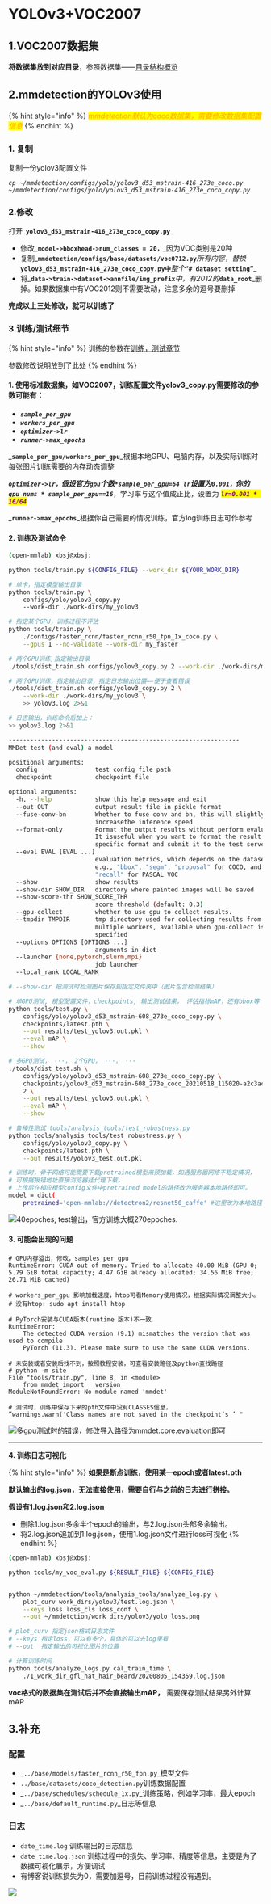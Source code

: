 # YOLOv3+VOC2007

## 1.VOC2007数据集

**将数据集放到对应目录**，参照数据集——[目录结构概览](../shu-ju-ji/#1.-mu-lu-jie-gou-gai-lan)

## 2.mmdetection的YOLOv3使用

{% hint style="info" %}
_<mark style="color:orange;">mmdetection默认为coco数据集，需要修改数据集配置信息</mark>_
{% endhint %}

### **1. 复制**

复制一份yolov3配置文件

_`cp ~/mmdetection/configs/yolo/yolov3_d53_mstrain-416_273e_coco.py ~/mmdetection/configs/yolo/yolov3_d53_mstrain-416_273e_coco_copy.py`_

### **2.修改**

打开\_**`yolov3_d53_mstrain-416_273e_coco_copy.py`**\_

* 修改\_**`model->bboxhead->num_classes = 20，`**\_因为VOC类别是20种
* 复制\_**`mmdetection/configs/base/datasets/voc0712.py`**_所有内容，替换_**`yolov3_d53_mstrain-416_273e_coco_copy.py中`**_整个_**`“# dataset setting”`**\_
* 将\_**`data->train->dataset->annfile/img_prefix`**_中，有2012的_**`data_root`**\_删掉。如果数据集中有VOC2012则不需要改动，注意多余的逗号要删掉

**完成以上三处修改，就可以训练了**

### **3.训练/测试细节**

{% hint style="info" %}
训练的参数在[训练，测试章节](./)

参数修改说明放到了此处
{% endhint %}

#### 1. 使用标准数据集，如VOC2007，训练配置文件yolov3\_copy.py需要修改的参数可能有：

* _**`sample_per_gpu`**_
* _**`workers_per_gpu`**_
* _**`optimizer->lr`**_
* _**`runner->max_epochs`**_

\_**`sample_per_gpu/workers_per_gpu`**\_根据本地GPU、电脑内存，以及实际训练时每张图片训练需要的内存动态调整

_**`optimizer->lr，`**假设官方**`gpu`**个数**`*sample_per_gpu=64 lr`**设置为**`0.001，`**你的**`gpu_nums * sample_per_gpu==16`**_，学习率与这个值成正比，设置为 _<mark style="color:purple;">**`lr=0.001 * 16/64`**</mark>_

\_**`runner->max_epochs`**\_根据你自己需要的情况训练，官方log训练日志可作参考

#### 2. 训练及测试命令

```bash
(open-mmlab) xbsj@xbsj: 

python tools/train.py ${CONFIG_FILE} --work_dir ${YOUR_WORK_DIR}

# 单卡，指定模型输出目录
python tools/train.py \
    configs/yolo/yolov3_copy.py
    --work-dir ./work-dirs/my_yolov3

# 指定某个GPU，训练过程不评估
python tools/train.py \
    ./configs/faster_rcnn/faster_rcnn_r50_fpn_1x_coco.py \
    --gpus 1 --no-validate --work-dir my_faster

# 两个GPU训练,指定输出目录
./tools/dist_train.sh configs/yolov3_copy.py 2 --work-dir ./work-dirs/my_yolov3

# 两个GPU训练，指定输出目录，指定日志输出位置——便于查看错误
./tools/dist_train.sh configs/yolov3_copy.py 2 \
    --work-dir ./work-dirs/my_yolov3 \
    >> yolov3.log 2>&1

# 日志输出，训练命令后加上：
>> yolov3.log 2>&1

----------------------------------------------------------------
MMDet test (and eval) a model

positional arguments:
  config                test config file path
  checkpoint            checkpoint file

optional arguments:
  -h, --help            show this help message and exit
  --out OUT             output result file in pickle format
  --fuse-conv-bn        Whether to fuse conv and bn, this will slightly
                        increasethe inference speed
  --format-only         Format the output results without perform evaluation.
                        It isuseful when you want to format the result to a
                        specific format and submit it to the test server
  --eval EVAL [EVAL ...]
                        evaluation metrics, which depends on the dataset,
                        e.g., "bbox", "segm", "proposal" for COCO, and "mAP",
                        "recall" for PASCAL VOC
  --show                show results
  --show-dir SHOW_DIR   directory where painted images will be saved
  --show-score-thr SHOW_SCORE_THR
                        score threshold (default: 0.3)
  --gpu-collect         whether to use gpu to collect results.
  --tmpdir TMPDIR       tmp directory used for collecting results from
                        multiple workers, available when gpu-collect is not
                        specified
  --options OPTIONS [OPTIONS ...]
                        arguments in dict
  --launcher {none,pytorch,slurm,mpi}
                        job launcher
  --local_rank LOCAL_RANK

# --show-dir 把测试时检测图片保存到指定文件夹中（图片包含检测结果）

# 单GPU测试, 模型配置文件，checkpoints, 输出测试结果， 评估指标mAP，还有bbox等 --show
python tools/test.py \
    configs/yolo/yolov3_d53_mstrain-608_273e_coco_copy.py \
    checkpoints/latest.pth \
    --out results/test_yolov3.out.pkl \
    --eval mAP \
    --show

# 多GPU测试， ···， 2个GPU， ···， ···
./tools/dist_test.sh \
    configs/yolo/yolov3_d53_mstrain-608_273e_coco_copy.py \
    checkpoints/yolov3_d53_mstrain-608_273e_coco_20210518_115020-a2c3acb8.pth \
    2 \
    --out results/test_yolov3.out.pkl \
    --eval mAP \
    --show

# 鲁棒性测试 tools/analysis_tools/test_robustness.py
python tools/analysis_tools/test_robustness.py \
    configs/yolo/yolov3_copy.py \
    checkpoints/latest.pth \
    --out results/yolov3_test.out.pkl

# 训练时，骨干网络可能需要下载pretrained模型来预加载，如遇服务器网络不稳定情况，
# 可根据报错地址直接浏览器挂代理下载。
# 上传后在相应模型config文件中pretrained model的路径改为服务器本地路径即可。
model = dict(
    pretrained='open-mmlab://detectron2/resnet50_caffe' #这里改为本地路径
```

![40epoches, test输出，官方训练大概270epoches.](../../../.gitbook/assets/Snipaste\_2022-03-24\_15-08-23.png)

#### 3. 可能会出现的问题

```
# GPU内存溢出，修改，samples_per_gpu
RuntimeError: CUDA out of memory. Tried to allocate 40.00 MiB (GPU 0; 5.79 GiB total capacity; 4.47 GiB already allocated; 34.56 MiB free; 26.71 MiB cached)

# workers_per_gpu 影响加载速度，htop可看Memory使用情况，根据实际情况调整大小。
# 没有htop: sudo apt install htop

# PyTorch安装与CUDA版本(runtime 版本)不一致
RuntimeError:
    The detected CUDA version (9.1) mismatches the version that was used to compile
    PyTorch (11.3). Please make sure to use the same CUDA versions.

# 未安装或者安装后找不到，按照教程安装，可查看安装路径及python查找路径
# python -m site
File "tools/train.py", line 8, in <module>
    from mmdet import __version__
ModuleNotFoundError: No module named 'mmdet'

# 测试时，训练中保存下来的pth文件中没有CLASSES信息，
”warnings.warn('Class names are not saved in the checkpoint’s ’ "
```

![多gpu测试时的错误，修改导入路径为mmdet.core.evaluation即可](../../../.gitbook/assets/Snipaste\_2022-03-24\_14-02-16.png)

***

**4. 训练日志可视化**

{% hint style="info" %}
**如果是断点训练，使用某一epoch或者latest.pth**

**默认输出的log.json，无法直接使用，需要自行与之前的日志进行拼接。**

**假设有1.log.json和2.log.json**

* 删除1.log.json多余半个epoch的输出，与2.log.json头部多余输出。
* 将2.log.json追加到1.log.json，使用1.log.json文件进行loss可视化
{% endhint %}

```bash
(open-mmlab) xbsj@xbsj: 

python tools/my_voc_eval.py ${RESULT_FILE} ${CONFIG_FILE}


python ~/mmdetection/tools/analysis_tools/analyze_log.py \
    plot_curv work_dirs/yolov3/test.log.json \
    --keys loss loss_cls loss_conf \
    --out ~/mmdetction/work_dirs/yolov3/yolo_loss.png

# plot_curv 指定json格式日志文件
# --keys 指定loss，可以有多个，具体的可以去log里看
# --out  指定输出的可视化图片的位置

# 计算训练时间
python tools/analyze_logs.py cal_train_time \
    ./1_work_dir_gfl_hat_hair_beard/20200805_154359.log.json
```

**voc格式的数据集在测试后并不会直接输出mAP，** 需要保存测试结果另外计算mAP

## 3.补充

### 配置

* \_`../base/models/faster_rcnn_r50_fpn.py`\_模型文件
* `../base/datasets/coco_detection.py`训练数据配置
* \_`../base/schedules/schedule_1x.py`\_训练策略，例如学习率，最大epoch
* \_`../base/default_runtime.py`\_日志等信息

### 日志

* `date_time.log` 训练输出的日志信息
* `date_time.log.json` 训练过程中的损失、学习率、精度等信息，主要是为了数据可视化展示，方便调试
* 有博客说训练损失为0，需要加逗号，目前训练过程没有遇到。

![](../../../.gitbook/assets/image.png)
